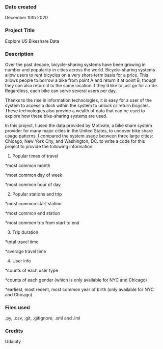 ### Date created
December 10th 2020

### Project Title
Explore US Bikeshare Data

### Description
Over the past decade, bicycle-sharing systems have been growing in number and popularity in cities across the world. Bicycle-sharing systems allow users to rent bicycles on a very short-term basis for a price. This allows people to borrow a bike from point A and return it at point B, though they can also return it to the same location if they'd like to just go for a ride. Regardless, each bike can serve several users per day.

Thanks to the rise in information technologies, it is easy for a user of the system to access a dock within the system to unlock or return bicycles. These technologies also provide a wealth of data that can be used to explore how these bike-sharing systems are used.

In this project, I used the data provided by Motivate, a bike share system provider for many major cities in the United States, to uncover bike share usage patterns. I compared the system usage between three large cities: Chicago, New York City, and Washington, DC. to write a code for this project to provide the following information

1. Popular times of travel

*most common month

*most common day of week

*most common hour of day


2. Popular stations and trip

*most common start station

*most common end station

*most common trip from start to end


3. Trip duration

*total travel time

*average travel time


4. User info

*counts of each user type

*counts of each gender (which is only available for NYC and Chicago)

*earliest, most recent, most common year of birth (only available for NYC and Chicago)

### Files used
.py, .csv, .git, .gitignore, .xml and .iml

### Credits
Udacity
